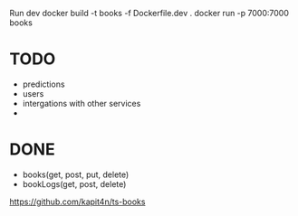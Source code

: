 Run dev
docker build -t books -f Dockerfile.dev .
docker run -p 7000:7000 books

# TODO
- predictions
- users
- intergations with other services
- 

# DONE
- books(get, post, put, delete)
- bookLogs(get, post, delete)

https://github.com/kapit4n/ts-books

